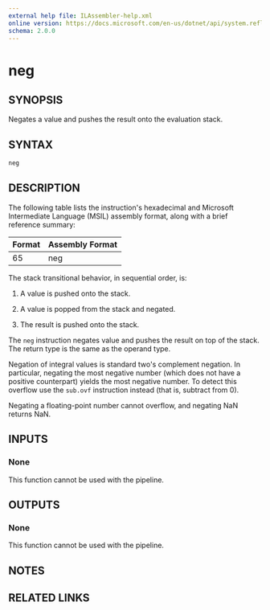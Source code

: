 ```yaml
---
external help file: ILAssembler-help.xml
online version: https://docs.microsoft.com/en-us/dotnet/api/system.reflection.emit.opcodes.neg
schema: 2.0.0
---
```


# neg

## SYNOPSIS

Negates a value and pushes the result onto the evaluation stack.

## SYNTAX

```powershell
neg
```

## DESCRIPTION

The following table lists the instruction's hexadecimal and Microsoft Intermediate Language (MSIL) assembly format, along with a brief reference summary:

| Format | Assembly Format |
| ------ | --------------- |
| 65     | neg             |

 The stack transitional behavior, in sequential order, is:

1.  A value is pushed onto the stack.

2.  A value is popped from the stack and negated.

3.  The result is pushed onto the stack.

 The `neg` instruction negates value and pushes the result on top of the stack. The return type is the same as the operand type.

 Negation of integral values is standard two's complement negation. In particular, negating the most negative number (which does not have a positive counterpart) yields the most negative number. To detect this overflow use the `sub.ovf` instruction instead (that is, subtract from 0).

 Negating a floating-point number cannot overflow, and negating NaN returns NaN.

## INPUTS

### None

This function cannot be used with the pipeline.

## OUTPUTS

### None

This function cannot be used with the pipeline.

## NOTES

## RELATED LINKS
